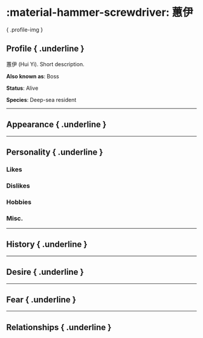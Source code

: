 :material-hammer-screwdriver: 蕙伊
========================

{ .profile-img }

## Profile { .underline }

蕙伊 (Hui Yi). Short description.

**Also known as**: Boss

**Status**: Alive

**Species**: Deep-sea resident

---

## Appearance { .underline }

---

## Personality { .underline }


### Likes

### Dislikes

### Hobbies

### Misc.

---

## History { .underline }

---

## Desire { .underline }

---

## Fear { .underline }

---

## Relationships { .underline }



